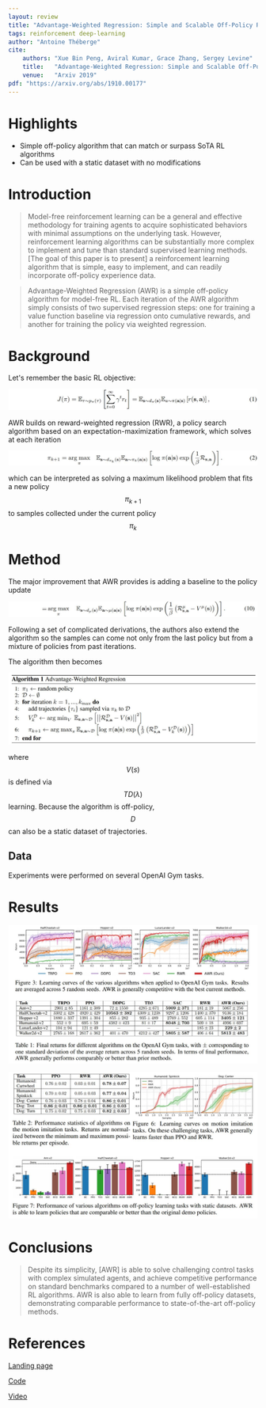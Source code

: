 ```yaml
---
layout: review
title: "Advantage-Weighted Regression: Simple and Scalable Off-Policy Reinforcement Learning"
tags: reinforcement deep-learning
author: "Antoine Théberge"
cite:
    authors: "Xue Bin Peng, Aviral Kumar, Grace Zhang, Sergey Levine"
    title:   "Advantage-Weighted Regression: Simple and Scalable Off-Policy Reinforcement Learning"
    venue:   "Arxiv 2019"
pdf: "https://arxiv.org/abs/1910.00177"
---
```



# Highlights
- Simple off-policy algorithm that can match or surpass SoTA RL algorithms
- Can be used with a static dataset with no modifications

# Introduction

> Model-free reinforcement learning can be a general and effective methodology for training agents
to acquire sophisticated behaviors with minimal assumptions on the underlying task. However, reinforcement learning algorithms can be substantially more complex to implement and tune than standard supervised learning methods. [The goal of this paper is to present] a reinforcement learning algorithm that is simple, easy to implement, and can readily incorporate off-policy experience data.

> Advantage-Weighted Regression (AWR) is a simple off-policy algorithm for model-free RL. Each iteration of the AWR algorithm simply consists of two supervised regression steps: one for training a value function baseline via regression onto cumulative rewards, and another for training the policy via weighted regression.

# Background

Let's remember the basic RL objective:

![](/article/images/awr/eq01.jpeg)

AWR builds on reward-weighted regression (RWR), a policy search algorithm based on an expectation-maximization framework, which solves at each iteration

![](/article/images/awr/eq02.jpeg)

which can be interpreted as solving a maximum likelihood problem that fits a new policy $$\pi_{k+1}$$ to samples collected under the current policy $$\pi_{k}$$

# Method

The major improvement that AWR provides is adding a baseline to the policy update

![](/article/images/awr/eq03.jpeg)

Following a set of complicated derivations, the authors also extend the algorithm so the samples can come not only from the last policy but from a mixture of policies from past iterations.

The algorithm then becomes

![](/article/images/awr/algo1.jpeg)

where $$V(s)$$ is defined via $$TD(\lambda)$$ learning. Because the algorithm is off-policy, $$D$$ can also be a static dataset of trajectories.

## Data

Experiments were performed on several OpenAI Gym tasks.

# Results

![](/article/images/awr/fig5.jpeg)

![](/article/images/awr/fig7.jpeg)

# Conclusions

> Despite its simplicity, [AWR] is able to solve challenging control tasks with complex simulated agents, and achieve competitive performance on standard benchmarks compared to a number of well-established RL algorithms. AWR is also able to learn from fully off-policy datasets, demonstrating comparable performance to state-of-the-art off-policy methods.

# References

[Landing page](https://xbpeng.github.io/projects/AWR/)

[Code](https://github.com/xbpeng/awr)

[Video](https://www.youtube.com/watch?v=ROwJ_O2NINc)
